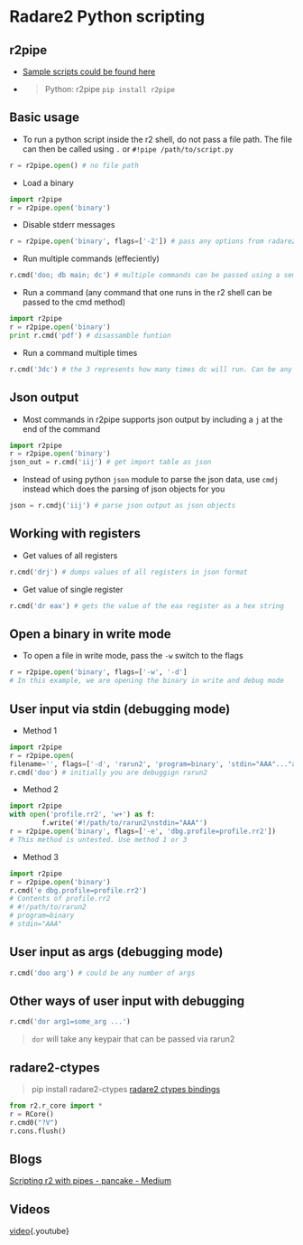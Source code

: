 <!-- TITLE: Radare 2 Python Scripting -->

# Radare2 Python scripting
## r2pipe
- [Sample scripts could be found here](https://github.com/radare/radare2-r2pipe/tree/master/python/examples)
-  > Python: r2pipe `pip install r2pipe` 

## Basic usage

- To run a python script inside the r2 shell, do not pass a file path. The file can then be called using `.` or `#!pipe /path/to/script.py`
```python
r = r2pipe.open() # no file path
```
	
- Load a binary
```python
import r2pipe
r = r2pipe.open('binary')
```
				

- Disable stderr messages
```python
r = r2pipe.open('binary', flags=['-2']) # pass any options from radare2 as a list in the flags parameter. -2 signifies disable stderr
```

- Run multiple commands (effeciently)
```python
r.cmd('doo; db main; dc') # multiple commands can be passed using a semicolon. In the example; doo (open in debug mode), db main (set breakpoint in main, dc (continue (will hit breakpoint))
```

- Run a command (any command that one runs in the r2 shell can be passed to the cmd method)
```python
import r2pipe
r = r2pipe.open('binary')
print r.cmd('pdf') # disassamble funtion 
```

- Run a command multiple times
```python
r.cmd('3dc') # the 3 represents how many times dc will run. Can be any value
```

## Json output
- Most commands in r2pipe supports json output by including a `j` at the end of the command
```python
import r2pipe
r = r2pipe.open('binary')
json_out = r.cmd('iij') # get import table as json
```

- Instead of using python `json` module to parse the json data, use `cmdj` instead which does the parsing of json objects for you
```python
json = r.cmdj('iij') # parse json output as json objects
```

## Working with registers
- Get values of all registers
```python
r.cmd('drj') # dumps values of all registers in json format
```

- Get value of single register
```python
r.cmd('dr eax') # gets the value of the eax register as a hex string
```

## Open a binary in write mode
- To open a file in write mode, pass the `-w` switch to the flags

```python
r = r2pipe.open('binary', flags=['-w', '-d']
# In this example, we are opening the binary in write and debug mode
```


## User input via stdin (debugging mode)
- Method 1
```python
import r2pipe
r = r2pipe.open(
filename='', flags=['-d', 'rarun2', 'program=binary', 'stdin="AAA"..."any rarun2 key/value pairs"'])
r.cmd('doo') # initially you are debuggign rarun2
```

- Method 2
```python
import r2pipe
with open('profile.rr2', 'w+') as f:
		f.write('#!/path/to/rarun2\nstdin="AAA"')
r = r2pipe.open('binary', flags=['-e', 'dbg.profile=profile.rr2'])
# This method is untested. Use method 1 or 3
```

- Method 3
```python
import r2pipe
r = r2pipe.open('binary')
r.cmd('e dbg.profile=profile.rr2')
# Contents of profile.rr2
# #!/path/to/rarun2
# program=binary
# stdin="AAA"
```
## User input as args (debugging mode)
```python
r.cmd('doo arg') # could be any number of args
```

## Other ways of user input with debugging
```python
r.cmd('dor arg1=some_arg ...')
```
> `dor` will take any keypair that can be passed via rarun2

## radare2-ctypes
> pip install radare2-ctypes [radare2 ctypes bindings](https://pypi.python.org/pypi/radare2-ctypes)

```python
from r2.r_core import *
r = RCore()
r.cmd0("?V")
r.cons.flush() 
```


## Blogs

  [Scripting r2 with pipes - pancake - Medium](https://medium.com/@trufae/scripting-r2-with-pipes-47a7e14c50aa)
	
## Videos
[video](https://www.youtube.com/watch?v=y69uIxU0eI8){.youtube}
